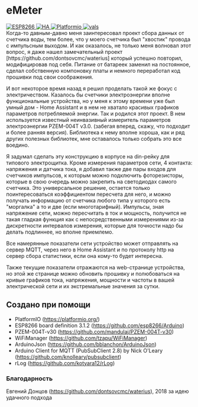 # eMeter
<div id="badges">
  <a href="https://www.espressif.com/">
    <img src="https://img.shields.io/badge/Espressif ESP8266-ED4549" alt="ESP8266"/>
  </a>  
  <a href="https://www.home-assistant.io/">
    <img src="https://img.shields.io/badge/Home Assistant-01A9F4" alt="HA"/>
  </a>  
  <a href="https://https://platformio.org//">
    <img src="https://img.shields.io/badge/PlatformIO-FF7F00" alt="Platformio"/>
  </a>  
  <a href="#">
    <img src="https://komarev.com/ghpvc/?username=vals55&style=flat-square&color=green" alt="vals"/>
  </a>  
</div>
Когда-то давным-давно меня заинтересовал проект сбора данных от счетчика воды, тем более, что у моего счетчика был "хвостик" провода с импульсным выходом. И как оказалось, не только меня волновал этот вопрос, я даже нашел замечательный проект [https://github.com/dontsovcmc/waterius] который успешно повторил, модифицировав под себя. Питание от батареек заменил на постоянное, сделал собственную компоновку платы и немного переработал код прошивки под свои соображения.

И вот некоторое время назад я решил проделать такой же фокус с электричеством. Казалось бы счетчики электроэнергии вполне функциональные устройства, но у меня к этому времени уже был умный дом - Home Assistant и в нем не хватало красивых графиков параметров потребляемой энергии. Так и родился этот проект. В нем используется известный неинвазивный измеритель параметров электроэнергии PZEM-004T v3.0. (забегая вперед, скажу, что подходит и более ранняя версия). Библиотека к нему вполне хороша, как и ряд других полезных библиотек, мне оставалось только собрать это все воедино.

Я задумал сделать эту конструкцию в корпусе на din-рейку для типового электрощитка. Кроме измерения параметров сети, 4 контакта: напряжения и датчика тока, я добавил также две пары входов для счетчиков импульсов, к которым можно подключить фоторезисторы, которые в свою очередь можно закрепить на светодиодах самого счетчика. Это универсальное решение, остается только поинтересоваться коэффициентом пересчета для него, и можно получать информацию от счетчика любого типа у которого есть "моргалка" а то и две (если многотарифный). Импульсы, зная напряжение сети, можно пересчитать в ток и мощность, получится не такая гладкая функция как с непосредственными измерениями из-за дискретности интервалов измерения, которые для точности надо бы делать подлиннее, но вполне приемлемо.

Все намерянные показатели сети устройство может отправлять на сервер MQTT, через него в Home Assistant и по протоколу http на сервер сбора статистики, если она кому-то будет интересна.

Также текущие показатели отражаются на web-странице устройства, но этой же странице можно обновить прошивку и полюбоваться на кривые графиков тока, напряжения, мощности и частоты в вашей электрической сети и их экстремальные значения за сутки.


## Создано при помощи
- PlatformIO (https://platformio.org/)
- ESP8266 board definition 3.1.2 (https://github.com/esp8266/Arduino)
- PZEM-004T-v30 (https://github.com/mandulaj/PZEM-004T-v30)
- WiFiManager (https://github.com/tzapu/WiFiManager)
- ArduinoJson (https://github.com/bblanchon/ArduinoJson)
- Arduino Client for MQTT (PubSubClient 2.8) by Nick O'Leary (https://github.com/knolleary/pubsubclient)
- rLog (https://github.com/kotyara12/rLog)

### Благодарность 
Евгений Донцов (https://github.com/dontsovcmc/waterius), 2018 за идею удачного подхода